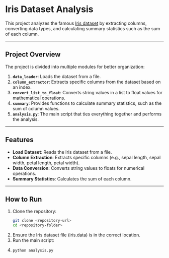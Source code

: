 # Iris Dataset Analysis

This project analyzes the famous [Iris dataset](https://en.wikipedia.org/wiki/Iris_flower_data_set) by extracting columns, converting data types, and calculating summary statistics such as the sum of each column.

---

## Project Overview

The project is divided into multiple modules for better organization:

1. **`data_loader`**: Loads the dataset from a file.
2. **`column_extractor`**: Extracts specific columns from the dataset based on an index.
3. **`convert_list_to_float`**: Converts string values in a list to float values for mathematical operations.
4. **`summary`**: Provides functions to calculate summary statistics, such as the sum of column values.
5. **`analysis.py`**: The main script that ties everything together and performs the analysis.

---

## Features

- **Load Dataset**: Reads the Iris dataset from a file.
- **Column Extraction**: Extracts specific columns (e.g., sepal length, sepal width, petal length, petal width).
- **Data Conversion**: Converts string values to floats for numerical operations.
- **Summary Statistics**: Calculates the sum of each column.

---

## How to Run

1. Clone the repository:
   ```bash
   git clone <repository-url>
   cd <repository-folder>

2. Ensure the Iris dataset file (iris.data) is in the correct location.
3. Run the main script:
4. ```bash
   python analysis.py


